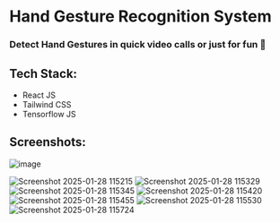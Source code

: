# Hand Gesture Recognition System 
### Detect Hand Gestures in quick video calls or just for fun 🫡

## Tech Stack:
- React JS
- Tailwind CSS
- Tensorflow JS


## Screenshots:
![image](https://github.com/user-attachments/assets/7632cda0-f892-4015-b5f1-62d80fa2f23a)

![Screenshot 2025-01-28 115215](https://github.com/user-attachments/assets/846417f9-82a4-403f-abf6-55368ca3f2d7)
![Screenshot 2025-01-28 115329](https://github.com/user-attachments/assets/71393063-ebed-4186-b602-49f22baff2a3)
![Screenshot 2025-01-28 115345](https://github.com/user-attachments/assets/4a015f21-7e58-4f5a-adc4-37ecc0ba7899)
![Screenshot 2025-01-28 115420](https://github.com/user-attachments/assets/ea146887-737c-4a08-b7da-1ec64336472a)
![Screenshot 2025-01-28 115455](https://github.com/user-attachments/assets/44bb5053-c9c7-4a3d-a657-8c9fc9b9e5ee)
![Screenshot 2025-01-28 115530](https://github.com/user-attachments/assets/44891212-18a9-4cb5-8e44-cb39358782f2)
![Screenshot 2025-01-28 115724](https://github.com/user-attachments/assets/8a9d15ce-5dff-4841-8a15-9c92a224950e)


